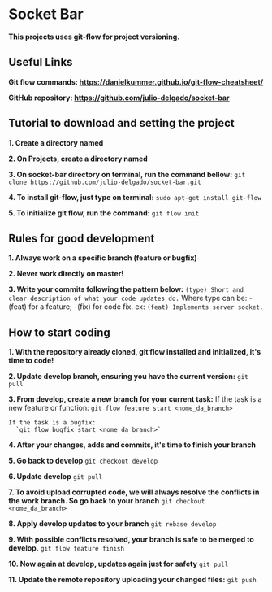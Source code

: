 # Socket Bar

**This projects uses git-flow for project versioning.**

## Useful Links

  **Git flow commands: https://danielkummer.github.io/git-flow-cheatsheet/**

  **GitHub repository: https://github.com/julio-delgado/socket-bar**


## Tutorial to download and setting the project

  **1. Create a directory named <Projects>**

  **2. On Projects, create a directory named <socket-bar>**

  **3. On socket-bar directory on terminal, run the command bellow:**
    `git clone https://github.com/julio-delgado/socket-bar.git`

  **4. To install git-flow, just type on terminal:**
    `sudo apt-get install git-flow`

  **5. To initialize git flow, run the command:**
    `git flow init`

## Rules for good development

  **1. Always work on a specific branch (feature or bugfix)**

  **2. Never work directly on master!**

  **3. Write your commits following the pattern below:**
    `(type) Short and clear description of what your code updates do.`
    Where type can be:
      -(feat) for a feature;
      -(fix) for code fix.
      ex: `(feat) Implements server socket.`

## How to start coding

  **1. With the repository already cloned, git flow installed and initialized, it's time to code!**

  **2. Update develop branch, ensuring you have the current version:**
    `git pull`

  **3. From develop, create a new branch for your current task:**
    If the task is a new feature or function:
      `git flow feature start <nome_da_branch>`

    If the task is a bugfix:
      `git flow bugfix start <nome_da_branch>`

  **4. After your changes, adds and commits, it's time to finish your branch**

  **5. Go back to develop**
    `git checkout develop`

  **6. Update develop**
    `git pull`

  **7. To avoid upload corrupted code, we will always resolve the conflicts in the work branch.
    So go back to your branch**
    `git checkout <nome_da_branch>`

  **8. Apply develop updates to your branch**
    `git rebase develop`

  **9. With possible conflicts resolved, your branch is safe to be merged to develop.**
    `git flow feature finish`

  **10. Now again at develop, updates again just for safety**
    `git pull`

  **11. Update the remote repository uploading your changed files:**
    `git push`
